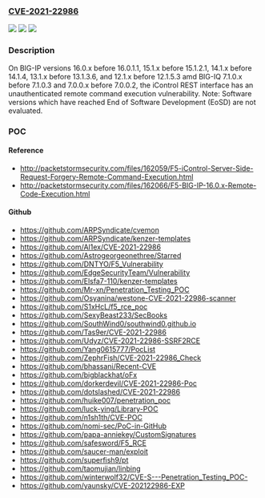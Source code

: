 ### [CVE-2021-22986](https://cve.mitre.org/cgi-bin/cvename.cgi?name=CVE-2021-22986)
![](https://img.shields.io/static/v1?label=Product&message=BIG-IP%3B%20BIG-IQ&color=blue)
![](https://img.shields.io/static/v1?label=Version&message=n%2Fa&color=blue)
![](https://img.shields.io/static/v1?label=Vulnerability&message=Remote%20Command%20Execution&color=brighgreen)

### Description

On BIG-IP versions 16.0.x before 16.0.1.1, 15.1.x before 15.1.2.1, 14.1.x before 14.1.4, 13.1.x before 13.1.3.6, and 12.1.x before 12.1.5.3 amd BIG-IQ 7.1.0.x before 7.1.0.3 and 7.0.0.x before 7.0.0.2, the iControl REST interface has an unauthenticated remote command execution vulnerability. Note: Software versions which have reached End of Software Development (EoSD) are not evaluated.

### POC

#### Reference
- http://packetstormsecurity.com/files/162059/F5-iControl-Server-Side-Request-Forgery-Remote-Command-Execution.html
- http://packetstormsecurity.com/files/162066/F5-BIG-IP-16.0.x-Remote-Code-Execution.html

#### Github
- https://github.com/ARPSyndicate/cvemon
- https://github.com/ARPSyndicate/kenzer-templates
- https://github.com/Al1ex/CVE-2021-22986
- https://github.com/Astrogeorgeonethree/Starred
- https://github.com/DNTYO/F5_Vulnerability
- https://github.com/EdgeSecurityTeam/Vulnerability
- https://github.com/Elsfa7-110/kenzer-templates
- https://github.com/Mr-xn/Penetration_Testing_POC
- https://github.com/Osyanina/westone-CVE-2021-22986-scanner
- https://github.com/S1xHcL/f5_rce_poc
- https://github.com/SexyBeast233/SecBooks
- https://github.com/SouthWind0/southwind0.github.io
- https://github.com/Tas9er/CVE-2021-22986
- https://github.com/Udyz/CVE-2021-22986-SSRF2RCE
- https://github.com/Yang0615777/PocList
- https://github.com/ZephrFish/CVE-2021-22986_Check
- https://github.com/bhassani/Recent-CVE
- https://github.com/bigblackhat/oFx
- https://github.com/dorkerdevil/CVE-2021-22986-Poc
- https://github.com/dotslashed/CVE-2021-22986
- https://github.com/huike007/penetration_poc
- https://github.com/luck-ying/Library-POC
- https://github.com/n1sh1th/CVE-POC
- https://github.com/nomi-sec/PoC-in-GitHub
- https://github.com/papa-anniekey/CustomSignatures
- https://github.com/safesword/F5_RCE
- https://github.com/saucer-man/exploit
- https://github.com/superfish9/pt
- https://github.com/taomujian/linbing
- https://github.com/winterwolf32/CVE-S---Penetration_Testing_POC-
- https://github.com/yaunsky/CVE-202122986-EXP

